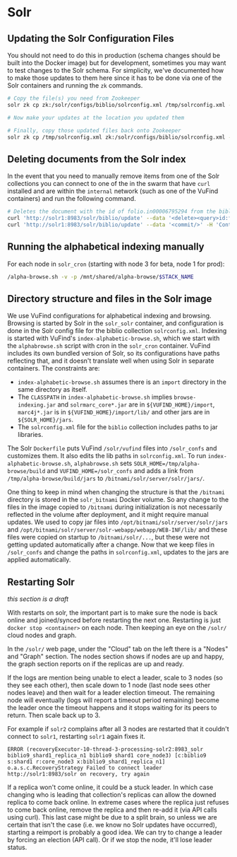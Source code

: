# Solr

## Updating the Solr Configuration Files
You should not need to do this in production (schema changes should be built into
the Docker image) but for development, sometimes you may want to test changes to the
Solr schema. For simplicity, we've documented how to make those updates to them here
since it has to be done via one of the Solr containers and running
the `zk` commands.

```bash
# Copy the file(s) you need from Zookeeper
solr zk cp zk:/solr/configs/biblio/solrconfig.xml /tmp/solrconfig.xml -z zk1:2181

# Now make your updates at the location you updated them

# Finally, copy those updated files back onto Zookeeper
solr zk cp /tmp/solrconfig.xml zk:/solr/configs/biblio/solrconfig.xml -z zk1:2181
```

## Deleting documents from the Solr index
In the event that you need to manually remove items from one of the Solr collections
you can connect to one of the in the swarm that have `curl` installed and are within
the `internal` network (such as one of the VuFind containers) and run the following
command.

```bash
# Deletes the document with the id of folio.in00006795294 from the biblio collection
curl 'http://solr1:8983/solr/biblio/update' --data '<delete><query>id:folio.in00006795294</query></delete>' -H 'Content-type:text/xml; charset=utf-8'
curl 'http://solr1:8983/solr/biblio/update' --data '<commit/>' -H 'Content-type:text/xml; charset=utf-8'
```

## Running the alphabetical indexing manually
For each node in `solr_cron` (starting with node 3 for beta, node 1 for prod):
```bash
/alpha-browse.sh -v -p /mnt/shared/alpha-browse/$STACK_NAME
```

## Directory structure and files in the Solr image
We use VuFind configurations for alphabetical indexing and browsing. Browsing is started by Solr in the `solr_solr` container, and configuration is done in the Solr config file for the biblio collection `solrconfig.xml`. Indexing is started with VuFind's `index-alphabetic-browse.sh`, which we start with the `alphabrowse.sh` script with cron in the `solr_cron` container. VuFind includes its own bundled version of Solr, so its configurations have paths reflecting that, and it doesn't translate well when using Solr in separate containers.
The constraints are:

- `index-alphabetic-browse.sh` assumes there is an `import` directory in the same directory as itself.
- The `CLASSPATH` in `index-alphabetic-browse.sh` implies `browse-indexing.jar` and `solrmarc_core*.jar` are in `${VUFIND_HOME}/import`, `marc4j*.jar` is in `${VUFIND_HOME}/import/lib/` and other jars are in `${SOLR_HOME}/jars`.
- The `solrconfig.xml` file for the `biblio` collection includes paths to jar libraries.

The Solr `Dockerfile` puts VuFind `/solr/vufind` files into `/solr_confs` and customizes them. It also edits the lib paths in `solrconfig.xml`.
To run `index-alphabetic-browse.sh`, `alphabrowse.sh` sets `SOLR_HOME=/tmp/alpha-browse/build` and `VUFIND_HOME=/solr_confs` and adds a link from `/tmp/alpha-browse/build/jars` to `/bitnami/solr/server/solr/jars/`.

One thing to keep in mind when changing the structure is that the `/bitnami` directory is stored in the `solr_bitnami` Docker volume. So any change to the files in the image copied to `/bitnami` during initialization is not necessarily reflected in the volume after deployment, and it might require manual updates. We used to copy jar files into `/opt/bitnami/solr/server/solr/jars` and `/opt/bitnami/solr/server/solr-webapp/webapp/WEB-INF/lib/` and these files were copied on startup to `/bitnami/solr/...`, but these were not getting updated automatically after a change. Now that we keep files in `/solr_confs` and change the paths in `solrconfig.xml`, updates to the jars are applied automatically.

## Restarting Solr
*this section is a draft*

With restarts on solr, the important part is to make sure the node is back online and joined/synced before restarting the next one.
Restarting is just `docker stop <container>` on each node. Then keeping an eye on the `/solr/` cloud nodes and graph.

In the `/solr/` web page, under the "Cloud" tab on the left there is a "Nodes" and "Graph" section. The nodes section shows if nodes are up and happy, the graph section reports on if the replicas are up and ready.

If the logs are mention being unable to elect a leader, scale to 3 nodes (so they see each other), then scale down to 1 node (last node sees other nodes leave) and then wait for a leader election timeout. The remaining node will eventually (logs will report a timeout period remaining) become the leader once the timeout happens and it stops waiting for its peers to return. Then scale back up to 3.

For example if `solr2` complains after all 3 nodes are restarted that it couldn't connect to `solr1`, restarting `solr1` again fixes it.
```log
ERROR (recoveryExecutor-10-thread-3-processing-solr2:8983_solr biblio9_shard1_replica_n1 biblio9 shard1 core_node3) [c:biblio9 s:shard1 r:core_node3 x:biblio9_shard1_replica_n1] o.a.s.c.RecoveryStrategy Failed to connect leader http://solr1:8983/solr on recovery, try again
```

If a replica won't come online, it could be a stuck leader. In which case changing who is leading that collection's replicas can allow the downed replica to come back online. In extreme cases where the replica just refuses to come back online, remove the replica and then re-add it (via API calls using curl).
This last case might be due to a split brain, so unless we are certain that isn't the case (i.e. we know no Solr updates have occurred), starting a reimport is probably a good idea.
We can try to change a leader by forcing an election (API call). Or if we stop the node, it'll lose leader status.
